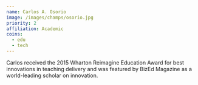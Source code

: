 ```yaml
---
name: Carlos A. Osorio
image: /images/champs/osorio.jpg
priority: 2
affiliation: Academic
coins:
  - edu
  - tech
---
```


Carlos received the 2015 Wharton Reimagine Education Award for best innovations in teaching delivery and was featured by BizEd Magazine as a world-leading scholar on innovation.
